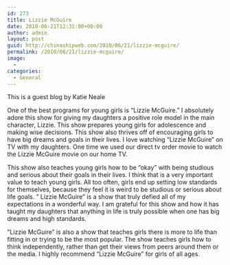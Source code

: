 ```yaml
---
id: 273
title: Lizzie McGuire
date: 2010-06-21T12:31:00+00:00
author: admin
layout: post
guid: http://chinashipweb.com/2010/06/21/lizzie-mcguire/
permalink: /2010/06/21/lizzie-mcguire/
image:
  - 
categories:
  - General
---
```

This is a guest blog by Katie Neale

One of the best programs for young girls is &#8220;Lizzie McGuire.&#8221; I absolutely adore this show for giving my daughters a positive role model in the main character, Lizzie. This show prepares young girls for adolescence and making wise decisions. This show also thrives off of encouraging girls to have big dreams and goals in their lives. I love watching &#8220;Lizzie McGuire&#8221; on TV with my daughters. One time we used our direct tv order movie to watch the Lizzie McGuire movie on our home TV.

This show also teaches young girls how to be &#8220;okay&#8221; with being studious and serious about their goals in their lives. I think that is a very important value to teach young girls. All too often, girls end up setting low standards for themselves, because they feel it is weird to be studious or serious about life goals. &#8221; Lizzie McGuire&#8221; is a show that truly defied all of my expectations in a wonderful way. I am grateful for this show and how it has taught my daughters that anything in life is truly possible when one has big dreams and high standards.

”Lizzie McGuire&#8221; is also a show that teaches girls there is more to life than fitting in or trying to be the most popular. The show teaches girls how to think independently, rather than get their views from peers around them or the media. I highly recommend &#8220;Lizzie McGuire&#8221; for girls of all ages.